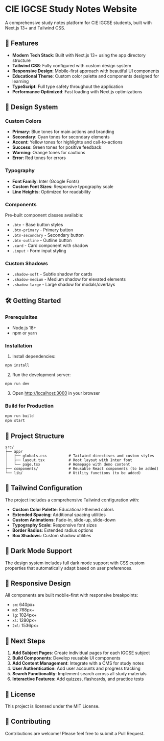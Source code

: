 # CIE IGCSE Study Notes Website

A comprehensive study notes platform for CIE IGCSE students, built with Next.js 13+ and Tailwind CSS.

## 🚀 Features

- **Modern Tech Stack**: Built with Next.js 13+ using the app directory structure
- **Tailwind CSS**: Fully configured with custom design system
- **Responsive Design**: Mobile-first approach with beautiful UI components
- **Educational Theme**: Custom color palette and components designed for learning
- **TypeScript**: Full type safety throughout the application
- **Performance Optimized**: Fast loading with Next.js optimizations

## 🎨 Design System

### Custom Colors
- **Primary**: Blue tones for main actions and branding
- **Secondary**: Cyan tones for secondary elements
- **Accent**: Yellow tones for highlights and call-to-actions
- **Success**: Green tones for positive feedback
- **Warning**: Orange tones for cautions
- **Error**: Red tones for errors

### Typography
- **Font Family**: Inter (Google Fonts)
- **Custom Font Sizes**: Responsive typography scale
- **Line Heights**: Optimized for readability

### Components
Pre-built component classes available:
- `.btn` - Base button styles
- `.btn-primary` - Primary button
- `.btn-secondary` - Secondary button
- `.btn-outline` - Outline button
- `.card` - Card component with shadow
- `.input` - Form input styling

### Custom Shadows
- `.shadow-soft` - Subtle shadow for cards
- `.shadow-medium` - Medium shadow for elevated elements
- `.shadow-large` - Large shadow for modals/overlays

## 🛠️ Getting Started

### Prerequisites
- Node.js 18+ 
- npm or yarn

### Installation

1. Install dependencies:
```bash
npm install
```

2. Run the development server:
```bash
npm run dev
```

3. Open [http://localhost:3000](http://localhost:3000) in your browser

### Build for Production

```bash
npm run build
npm start
```

## 📁 Project Structure

```
src/
├── app/
│   ├── globals.css          # Tailwind directives and custom styles
│   ├── layout.tsx           # Root layout with Inter font
│   └── page.tsx             # Homepage with demo content
├── components/              # Reusable React components (to be added)
└── lib/                     # Utility functions (to be added)
```

## 🎯 Tailwind Configuration

The project includes a comprehensive Tailwind configuration with:

- **Custom Color Palette**: Educational-themed colors
- **Extended Spacing**: Additional spacing utilities
- **Custom Animations**: Fade-in, slide-up, slide-down
- **Typography Scale**: Responsive font sizes
- **Border Radius**: Extended radius options
- **Box Shadows**: Custom shadow utilities

## 🌙 Dark Mode Support

The design system includes full dark mode support with CSS custom properties that automatically adapt based on user preferences.

## 📱 Responsive Design

All components are built mobile-first with responsive breakpoints:
- `sm`: 640px+
- `md`: 768px+
- `lg`: 1024px+
- `xl`: 1280px+
- `2xl`: 1536px+

## 🧩 Next Steps

1. **Add Subject Pages**: Create individual pages for each IGCSE subject
2. **Build Components**: Develop reusable UI components
3. **Add Content Management**: Integrate with a CMS for study notes
4. **User Authentication**: Add user accounts and progress tracking
5. **Search Functionality**: Implement search across all study materials
6. **Interactive Features**: Add quizzes, flashcards, and practice tests

## 📄 License

This project is licensed under the MIT License.

## 🤝 Contributing

Contributions are welcome! Please feel free to submit a Pull Request.
